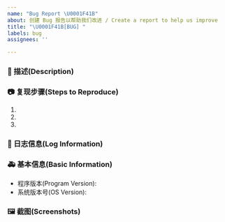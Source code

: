```yaml
---
name: "Bug Report \U0001F41B"
about: 创建 Bug 报告以帮助我们改进 / Create a report to help us improve
title: "\U0001F41B[BUG] "
labels: bug
assignees: ''

---
```


<!--
发布前请先尝试在 Issues 内搜索一下你的问题是否已经被提出过，
详细地描述 bug，让大家都能理解，请一定确定你所要发布的内容是一个 Bug，如果不确定请发 Question
别忘了填写标题，标题要简短的描述问题
Before posting, please try searching in Issues to see if your question has already been asked,
Describe the bug in detail so that everyone can understand it
Don't forget to fill in the title, which should briefly describe the problem
-->

### 🐛 描述(Description)
<!--
详细的描述该问题
Describe the problem in detail
-->


### 📷 复现步骤(Steps to Reproduce)

<!--
清晰描述复现步骤，让别人也能看到问题
确保上述步骤尽可能能够在大多数设备上 100% 复现，以便定位问题原因
Clearly describe the reproduction steps so that others can see the problem
Ensure that the above steps can be reproduced 100% on most devices as far as possible in order to locate the cause of the problem
-->
1. 
2. 
3. 

### 📄 日志信息(Log Information)
<!--

```
你的日志内容
Your log content
```

-->

### 🚑 基本信息(Basic Information)

- 程序版本(Program Version):
- 系统版本号(OS Version): <!-- example Windows 10.19042.844(see winver) / macOS Monterey 12 / Ubuntu 20.04.2 LTS -->

### 🖼 截图(Screenshots)

<!--
截图可以贴在这里
Screenshots can be posted here
-->
